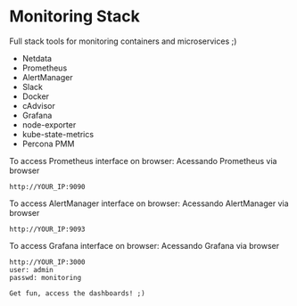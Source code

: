 # Monitoring Stack
Full stack tools for monitoring containers and microservices ;)


* Netdata
* Prometheus
* AlertManager
* Slack
* Docker
* cAdvisor
* Grafana
* node-exporter
* kube-state-metrics
* Percona PMM 


To access Prometheus interface on browser:
Acessando Prometheus via browser
```
http://YOUR_IP:9090
```

To access AlertManager interface on browser:
Acessando AlertManager via browser
```
http://YOUR_IP:9093
```

To access Grafana interface on browser:
Acessando Grafana via browser
```
http://YOUR_IP:3000
user: admin
passwd: monitoring

Get fun, access the dashboards! ;)

```
